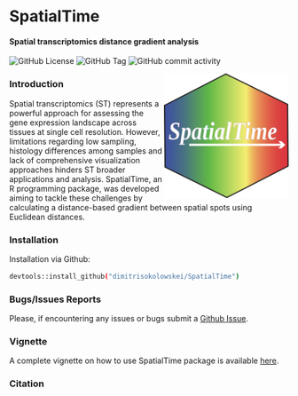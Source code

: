 # SpatialTime
#### Spatial transcriptomics distance gradient analysis

<!-- badges: start -->
![GitHub License](https://img.shields.io/github/license/dimitrisokolowskei/SpatialTime)
![GitHub Tag](https://img.shields.io/github/v/tag/dimitrisokolowskei/SpatialTime)
![GitHub commit activity](https://img.shields.io/github/commit-activity/w/dimitrisokolowskei/SpatialTime)
<!-- badges: stop -->




<img src="man/figures/logo.svg" align="right" width = "225" height="225" alt="" /> 

### Introduction
Spatial transcriptomics (ST) represents a powerful approach for assessing the gene expression landscape across tissues at single cell resolution. However, limitations regarding low sampling, histology differences among samples and lack of comprehensive visualization approaches hinders ST broader applications and analysis. SpatialTime, an R programming package, was developed aiming to tackle these challenges by calculating a distance-based gradient between spatial spots using Euclidean distances. 

### Installation 

Installation via Github:
```sh
devtools::install_github("dimitrisokolowskei/SpatialTime")
```
### Bugs/Issues Reports
Please, if encountering any issues or bugs submit a [Github Issue](https://github.com/dimitrisokolowskei/SpatialTime/issues).


### Vignette 
A complete vignette on how to use SpatialTime package is available [here](https://dimitrisokolowskei.github.io/SpatialTime/).

### Citation
